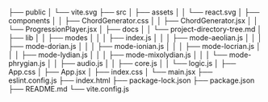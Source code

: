 # 
├── public
│   └── vite.svg
├── src
│   ├── assets
│   │   └── react.svg
│   ├── components
│   │   ├── ChordGenerator.css
│   │   ├── ChordGenerator.jsx
│   │   └── ProgressionPlayer.jsx
│   ├── docs
│   │   └── project-directory-tree.md
│   ├── lib
│   │   ├── modes
│   │   │   ├── index.js
│   │   │   ├── mode-aeolian.js
│   │   │   ├── mode-dorian.js
│   │   │   ├── mode-ionian.js
│   │   │   ├── mode-locrian.js
│   │   │   ├── mode-lydian.js
│   │   │   ├── mode-mixolydian.js
│   │   │   └── mode-phrygian.js
│   │   ├── audio.js
│   │   ├── core.js
│   │   └── logic.js
│   ├── App.css
│   ├── App.jsx
│   ├── index.css
│   └── main.jsx
├── eslint.config.js
├── index.html
├── package-lock.json
├── package.json
├── README.md
└── vite.config.js